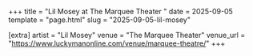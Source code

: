 +++
title = "Lil Mosey at The Marquee Theater "
date = 2025-09-05
template = "page.html"
slug = "2025-09-05-lil-mosey"

[extra]
artist = "Lil Mosey"
venue = "The Marquee Theater"
venue_url = "https://www.luckymanonline.com/venue/marquee-theatre/"
+++

